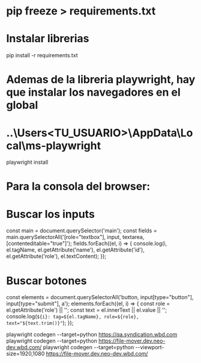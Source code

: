 # pip freeze > requirements.txt

# Instalar librerias
pip install -r requirements.txt

# Ademas de la libreria playwright, hay que instalar los navegadores en el global
# ..\Users\<TU_USUARIO>\AppData\Local\ms-playwright
playwright install

# Para la consola del browser:
# Buscar los inputs
const main = document.querySelector('main');
const fields = main.querySelectorAll('[role="textbox"], input, textarea, [contenteditable="true"]');
fields.forEach((el, i) => {
  console.log(i, el.tagName, el.getAttribute('name'), el.getAttribute('id'), el.getAttribute('role'), el.textContent);
});

# Buscar botones
const elements = document.querySelectorAll('button, input[type="button"], input[type="submit"], a');
elements.forEach((el, i) => {
  const role = el.getAttribute('role') || '';
  const text = el.innerText || el.value || '';
  console.log(`${i}: tag=${el.tagName}, role=${role}, text="${text.trim()}"`);
});


playwright codegen --target=python https://qa.syndication.wbd.com
playwright codegen --target=python https://file-mover.dev.neo-dev.wbd.com/
playwright codegen --target=python --viewport-size=1920,1080 https://file-mover.dev.neo-dev.wbd.com/
